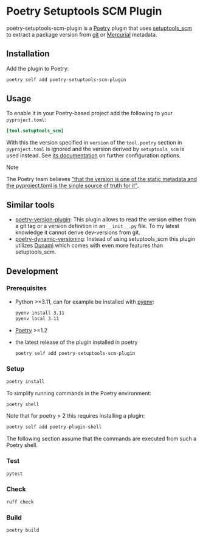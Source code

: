 # Poetry Setuptools SCM Plugin

poetry-setuptools-scm-plugin is a [Poetry](https://python-poetry.org/) plugin that uses
[setuptools_scm](https://github.com/pypa/setuptools_scm) to extract a package version from [git](https://git-scm.com/)
or [Mercurial](https://www.mercurial-scm.org/) metadata.

## Installation

Add the plugin to Poetry:

```bash
poetry self add poetry-setuptools-scm-plugin
```

## Usage

To enable it in your Poetry-based project add the following to your `pyproject.toml`:

```toml
[tool.setuptools_scm]
```

With this the version specified in `version` of the `tool.poetry` section in `pyproject.toml` is ignored and
the version derived by `setuptools_scm` is used instead. See [its documentation](https://setuptools-scm.readthedocs.io/)
on further configuration options.

> [!NOTE]
> The Poetry team believes
> ["that the version is one of the static metadata and the pyproject.toml is the single source of truth for it"](https://github.com/python-poetry/poetry/issues/4971#issuecomment-1013930810).

## Similar tools

- [poetry-version-plugin](https://github.com/tiangolo/poetry-version-plugin/):
  This plugin allows to read the version either from a git tag or a version definition in an `__init__.py` file. To my
  latest knowledge it cannot derive dev-versions from git.
- [poetry-dynamic-versioning](https://github.com/mtkennerly/poetry-dynamic-versioning):
  Instead of using
  setuptools_scm this plugin utilizes [Dunami](https://github.com/mtkennerly/dunamai) which
  comes with even more features than setuptools_scm.

## Development

### Prerequisites

- Python >=3.11, can for example be installed with [pyenv](https://github.com/pyenv/pyenv):

  ```bash
  pyenv install 3.11
  pyenv local 3.11
  ```

- [Poetry](https://python-poetry.org/docs/#installation) >=1.2

- the latest release of the plugin installed in poetry
  ```bash
  poetry self add poetry-setuptools-scm-plugin
  ```

### Setup

```bash
poetry install
```

To simplify running commands in the Poetry environment:

```bash
poetry shell
```

Note that for poetry > 2 this requires installing a plugin:

```bash
poetry self add poetry-plugin-shell
```

The following section assume that the commands are executed from such a Poetry shell.

### Test

```bash
pytest
```

### Check

```bash
ruff check
```

### Build

```bash
poetry build
```
